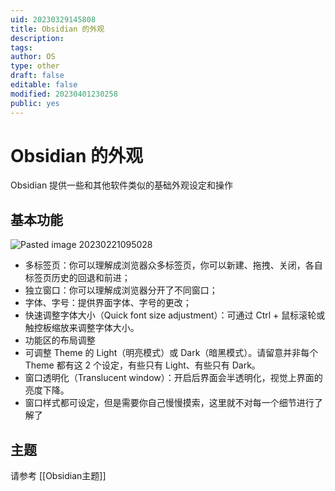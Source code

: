 ```yaml
---
uid: 20230329145808
title: Obsidian 的外观
description: 
tags: 
author: OS
type: other
draft: false
editable: false
modified: 20230401230258
public: yes
---
```


# Obsidian 的外观

Obsidian 提供一些和其他软件类似的基础外观设定和操作

## 基本功能

![Pasted image 20230221095028](https://cdn.pkmer.cn/images/4edb41f1ae4622901e57c4beb2e10a74_MD5.png!pkmer)

- 多标签页：你可以理解成浏览器众多标签页，你可以新建、拖拽、关闭，各自标签页历史的回退和前进；
- 独立窗口：你可以理解成浏览器分开了不同窗口；
- 字体、字号：提供界面字体、字号的更改；
- 快速调整字体大小（Quick font size adjustment）：可通过 Ctrl + 鼠标滚轮或触控板缩放来调整字体大小。
- 功能区的布局调整
- 可调整 Theme 的 Light（明亮模式）或 Dark（暗黑模式）。请留意并非每个 Theme 都有这 2 个设定，有些只有 Light、有些只有 Dark。
- 窗口透明化（Translucent window）：开启后界面会半透明化，视觉上界面的亮度下降。
- 窗口样式都可设定，但是需要你自己慢慢摸索，这里就不对每一个细节进行了解了

## 主题

请参考 [[Obsidian主题]]
